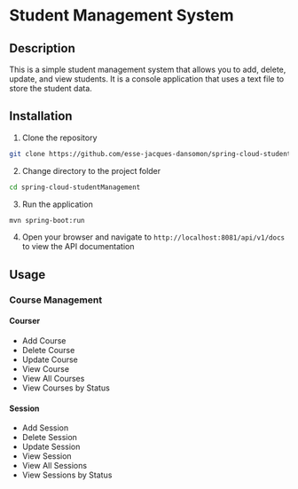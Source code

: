 # Student Management System

## Description
This is a simple student management system that allows you to add, delete, update, and view students. It is a console application that uses a text file to store the student data.

## Installation

1. Clone the repository
```bash
git clone https://github.com/esse-jacques-dansomon/spring-cloud-studentManagement.git
```

2. Change directory to the project folder
```bash
cd spring-cloud-studentManagement
```

3. Run the application
```bash
mvn spring-boot:run
```

4. Open your browser and navigate to `http://localhost:8081/api/v1/docs` to view the API documentation


## Usage

### Course Management

#### Courser 
- Add Course
- Delete Course
- Update Course
- View Course
- View All Courses
- View Courses by Status

#### Session
- Add Session
- Delete Session
- Update Session
- View Session
- View All Sessions
- View Sessions by Status